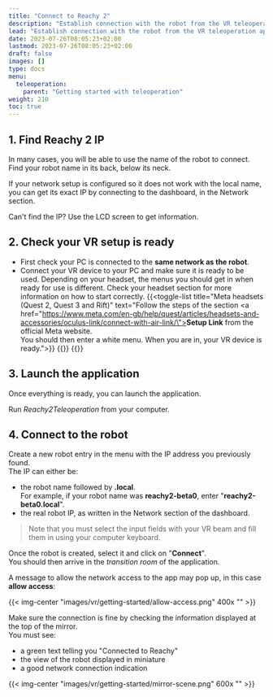 ```yaml
---
title: "Connect to Reachy 2"
description: "Establish connection with the robot from the VR teleoperation application"
lead: "Establish connection with the robot from the VR teleoperation application"
date: 2023-07-26T08:05:23+02:00
lastmod: 2023-07-26T08:05:23+02:00
draft: false
images: []
type: docs
menu:
  teleoperation:
    parent: "Getting started with teleoperation"
weight: 210
toc: true
---
```


## 1. Find Reachy 2 IP

In many cases, you will be able to use the name of the robot to connect.  
Find your robot name in its back, below its neck.  


If your network setup is configured so it does not work with the local name, you can get its exact IP by connecting to the dashboard, in the Network section.  


Can't find the IP? Use the LCD screen to get information.

## 2. Check your VR setup is ready

- First check your PC is connected to the **same network as the robot**.
- Connect your VR device to your PC and make sure it is ready to be used. Depending on your headset, the menus you should get in when ready for use is different. Check your headset section for more information on how to start correctly.
{{<toggle-list title="Meta headsets (Quest 2, Quest 3 and Rift)" text="Follow the steps of the section <a href=\"https://www.meta.com/en-gb/help/quest/articles/headsets-and-accessories/oculus-link/connect-with-air-link/\"><b>Setup Link</b> from the official Meta website</a>. <br /> You should then enter a white menu. When you are in, your VR device is ready.">}}
{{<toggle-list title="HTC Vive" text="yeh">}}
{{<toggle-list title="Valve Index" text="yeh">}}


## 3. Launch the application

Once everything is ready, you can launch the application.  

Run *Reachy2Teleoperation* from your computer.


## 4. Connect to the robot

Create a new robot entry in the menu with the IP address you previously found.  
The IP can either be:
- the robot name followed by **.local**.<br />For example, if your robot name was **reachy2-beta0**, enter "**reachy2-beta0.local**".
- the real robot IP, as written in the Network section of the dashboard.

> Note that you must select the input fields with your VR beam and fill them in using your computer keyboard.  

Once the robot is created, select it and click on "**Connect**".  
You should then arrive in the *transition room* of the application.  

A message to allow the network access to the app may pop up, in this case **allow access**:

{{< img-center "images/vr/getting-started/allow-access.png" 400x "" >}}

Make sure the connection is fine by checking the information displayed at the top of the mirror.  
You must see:
- a green text telling you "Connected to Reachy"
- the view of the robot displayed in miniature
- a good network connection indication

{{< img-center "images/vr/getting-started/mirror-scene.png" 600x "" >}}
